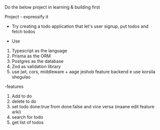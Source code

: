 Do the below project in learning & building first

Project - expressify it

- Try creating a todo application that let's user signup, put todos and fetch todos

- Use

1. Typescript as the language
2. Prisma as the ORM
3. Postgres as the database
4. Zod as validation library
5. use jwt, cors, middleware + aage jeshob feature backend e use korsila shegulao

-features

1. Add to do
2. delete to do
3. set todo done:true from done:false and vice versa (maane edit feature arki)
4. search for todo
5. get list of todos
